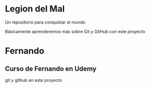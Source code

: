 # Legion del Mal
Un repositorio para conquistar el mundo

Básicamente aprenderemos más sobre Git y GitHub con este proyecto


# Fernando


## Curso de Fernando en Udemy

git y github en este proyecto
